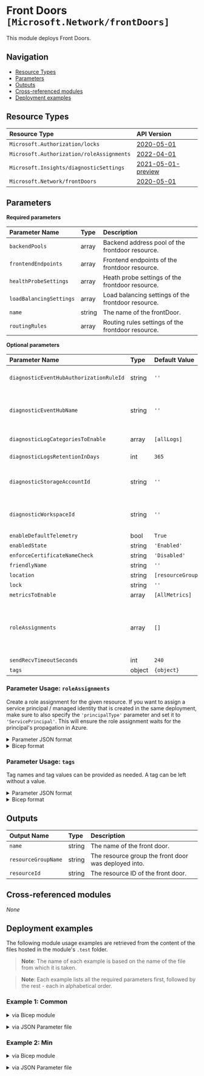 # Front Doors `[Microsoft.Network/frontDoors]`

This module deploys Front Doors.


## Navigation

- [Resource Types](#Resource-Types)
- [Parameters](#Parameters)
- [Outputs](#Outputs)
- [Cross-referenced modules](#Cross-referenced-modules)
- [Deployment examples](#Deployment-examples)

## Resource Types

| Resource Type | API Version |
| :-- | :-- |
| `Microsoft.Authorization/locks` | [2020-05-01](https://learn.microsoft.com/en-us/azure/templates/Microsoft.Authorization/2020-05-01/locks) |
| `Microsoft.Authorization/roleAssignments` | [2022-04-01](https://learn.microsoft.com/en-us/azure/templates/Microsoft.Authorization/2022-04-01/roleAssignments) |
| `Microsoft.Insights/diagnosticSettings` | [2021-05-01-preview](https://learn.microsoft.com/en-us/azure/templates/Microsoft.Insights/2021-05-01-preview/diagnosticSettings) |
| `Microsoft.Network/frontDoors` | [2020-05-01](https://learn.microsoft.com/en-us/azure/templates/Microsoft.Network/2020-05-01/frontDoors) |

## Parameters

**Required parameters**

| Parameter Name | Type | Description |
| :-- | :-- | :-- |
| `backendPools` | array | Backend address pool of the frontdoor resource. |
| `frontendEndpoints` | array | Frontend endpoints of the frontdoor resource. |
| `healthProbeSettings` | array | Heath probe settings of the frontdoor resource. |
| `loadBalancingSettings` | array | Load balancing settings of the frontdoor resource. |
| `name` | string | The name of the frontDoor. |
| `routingRules` | array | Routing rules settings of the frontdoor resource. |

**Optional parameters**

| Parameter Name | Type | Default Value | Allowed Values | Description |
| :-- | :-- | :-- | :-- | :-- |
| `diagnosticEventHubAuthorizationRuleId` | string | `''` |  | Resource ID of the diagnostic event hub authorization rule for the Event Hubs namespace in which the event hub should be created or streamed to. |
| `diagnosticEventHubName` | string | `''` |  | Name of the diagnostic event hub within the namespace to which logs are streamed. Without this, an event hub is created for each log category. For security reasons, it is recommended to set diagnostic settings to send data to either storage account, log analytics workspace or event hub. |
| `diagnosticLogCategoriesToEnable` | array | `[allLogs]` | `[allLogs, FrontdoorAccessLog, FrontdoorWebApplicationFirewallLog]` | The name of logs that will be streamed. "allLogs" includes all possible logs for the resource. |
| `diagnosticLogsRetentionInDays` | int | `365` |  | Specifies the number of days that logs will be kept for; a value of 0 will retain data indefinitely. |
| `diagnosticStorageAccountId` | string | `''` |  | Resource ID of the diagnostic storage account. For security reasons, it is recommended to set diagnostic settings to send data to either storage account, log analytics workspace or event hub. |
| `diagnosticWorkspaceId` | string | `''` |  | Resource ID of the diagnostic log analytics workspace. For security reasons, it is recommended to set diagnostic settings to send data to either storage account, log analytics workspace or event hub. |
| `enableDefaultTelemetry` | bool | `True` |  | Enable telemetry via a Globally Unique Identifier (GUID). |
| `enabledState` | string | `'Enabled'` |  | State of the frontdoor resource. |
| `enforceCertificateNameCheck` | string | `'Disabled'` |  | Enforce certificate name check of the frontdoor resource. |
| `friendlyName` | string | `''` |  | Friendly name of the frontdoor resource. |
| `location` | string | `[resourceGroup().location]` |  | Location for all resources. |
| `lock` | string | `''` | `['', CanNotDelete, ReadOnly]` | Specify the type of lock. |
| `metricsToEnable` | array | `[AllMetrics]` | `[AllMetrics]` | The name of metrics that will be streamed. |
| `roleAssignments` | array | `[]` |  | Array of role assignment objects that contain the 'roleDefinitionIdOrName' and 'principalId' to define RBAC role assignments on this resource. In the roleDefinitionIdOrName attribute, you can provide either the display name of the role definition, or its fully qualified ID in the following format: '/providers/Microsoft.Authorization/roleDefinitions/c2f4ef07-c644-48eb-af81-4b1b4947fb11'. |
| `sendRecvTimeoutSeconds` | int | `240` |  | Certificate name check time of the frontdoor resource. |
| `tags` | object | `{object}` |  | Resource tags. |


### Parameter Usage: `roleAssignments`

Create a role assignment for the given resource. If you want to assign a service principal / managed identity that is created in the same deployment, make sure to also specify the `'principalType'` parameter and set it to `'ServicePrincipal'`. This will ensure the role assignment waits for the principal's propagation in Azure.

<details>

<summary>Parameter JSON format</summary>

```json
"roleAssignments": {
    "value": [
        {
            "roleDefinitionIdOrName": "Reader",
            "description": "Reader Role Assignment",
            "principalIds": [
                "12345678-1234-1234-1234-123456789012", // object 1
                "78945612-1234-1234-1234-123456789012" // object 2
            ]
        },
        {
            "roleDefinitionIdOrName": "/providers/Microsoft.Authorization/roleDefinitions/c2f4ef07-c644-48eb-af81-4b1b4947fb11",
            "principalIds": [
                "12345678-1234-1234-1234-123456789012" // object 1
            ],
            "principalType": "ServicePrincipal"
        }
    ]
}
```

</details>

<details>

<summary>Bicep format</summary>

```bicep
roleAssignments: [
    {
        roleDefinitionIdOrName: 'Reader'
        description: 'Reader Role Assignment'
        principalIds: [
            '12345678-1234-1234-1234-123456789012' // object 1
            '78945612-1234-1234-1234-123456789012' // object 2
        ]
    }
    {
        roleDefinitionIdOrName: '/providers/Microsoft.Authorization/roleDefinitions/c2f4ef07-c644-48eb-af81-4b1b4947fb11'
        principalIds: [
            '12345678-1234-1234-1234-123456789012' // object 1
        ]
        principalType: 'ServicePrincipal'
    }
]
```

</details>
<p>

### Parameter Usage: `tags`

Tag names and tag values can be provided as needed. A tag can be left without a value.

<details>

<summary>Parameter JSON format</summary>

```json
"tags": {
    "value": {
        "Environment": "Non-Prod",
        "Contact": "test.user@testcompany.com",
        "PurchaseOrder": "1234",
        "CostCenter": "7890",
        "ServiceName": "DeploymentValidation",
        "Role": "DeploymentValidation"
    }
}
```

</details>

<details>

<summary>Bicep format</summary>

```bicep
tags: {
    Environment: 'Non-Prod'
    Contact: 'test.user@testcompany.com'
    PurchaseOrder: '1234'
    CostCenter: '7890'
    ServiceName: 'DeploymentValidation'
    Role: 'DeploymentValidation'
}
```

</details>
<p>

## Outputs

| Output Name | Type | Description |
| :-- | :-- | :-- |
| `name` | string | The name of the front door. |
| `resourceGroupName` | string | The resource group the front door was deployed into. |
| `resourceId` | string | The resource ID of the front door. |

## Cross-referenced modules

_None_

## Deployment examples

The following module usage examples are retrieved from the content of the files hosted in the module's `.test` folder.
   >**Note**: The name of each example is based on the name of the file from which it is taken.

   >**Note**: Each example lists all the required parameters first, followed by the rest - each in alphabetical order.

<h3>Example 1: Common</h3>

<details>

<summary>via Bicep module</summary>

```bicep
module frontDoors './Microsoft.Network/frontDoors/deploy.bicep' = {
  name: '${uniqueString(deployment().name, location)}-test-nfdcom'
  params: {
    // Required parameters
    backendPools: [
      {
        name: 'backendPool'
        properties: {
          backends: [
            {
              address: 'biceptest.local'
              backendHostHeader: 'backendAddress'
              enabledState: 'Enabled'
              httpPort: 80
              httpsPort: 443
              priority: 1
              privateLinkAlias: ''
              privateLinkApprovalMessage: ''
              privateLinkLocation: ''
              privateLinkResourceId: ''
              weight: 50
            }
          ]
          HealthProbeSettings: {
            id: '<id>'
          }
          LoadBalancingSettings: {
            id: '<id>'
          }
        }
      }
    ]
    frontendEndpoints: [
      {
        name: 'frontEnd'
        properties: {
          hostName: '<hostName>'
          sessionAffinityEnabledState: 'Disabled'
          sessionAffinityTtlSeconds: 60
        }
      }
    ]
    healthProbeSettings: [
      {
        name: 'heathProbe'
        properties: {
          enabledState: ''
          healthProbeMethod: ''
          intervalInSeconds: 60
          path: '/'
          protocol: 'Https'
        }
      }
    ]
    loadBalancingSettings: [
      {
        name: 'loadBalancer'
        properties: {
          additionalLatencyMilliseconds: 0
          sampleSize: 50
          successfulSamplesRequired: 1
        }
      }
    ]
    name: '<name>'
    routingRules: [
      {
        name: 'routingRule'
        properties: {
          acceptedProtocols: [
            'Http'
            'Https'
          ]
          enabledState: 'Enabled'
          frontendEndpoints: [
            {
              id: '<id>'
            }
          ]
          patternsToMatch: [
            '/*'
          ]
          routeConfiguration: {
            '@odata.type': '#Microsoft.Azure.FrontDoor.Models.FrontdoorForwardingConfiguration'
            backendPool: {
              id: '<id>'
            }
            forwardingProtocol: 'MatchRequest'
          }
        }
      }
    ]
    // Non-required parameters
    enableDefaultTelemetry: '<enableDefaultTelemetry>'
    enforceCertificateNameCheck: 'Disabled'
    lock: 'CanNotDelete'
    roleAssignments: [
      {
        principalIds: [
          '<managedIdentityPrincipalId>'
        ]
        principalType: 'ServicePrincipal'
        roleDefinitionIdOrName: 'Reader'
      }
    ]
    sendRecvTimeoutSeconds: 10
    tags: {
      Environment: 'Non-Prod'
      Role: 'DeploymentValidation'
    }
  }
}
```

</details>
<p>

<details>

<summary>via JSON Parameter file</summary>

```json
{
  "$schema": "https://schema.management.azure.com/schemas/2019-04-01/deploymentParameters.json#",
  "contentVersion": "1.0.0.0",
  "parameters": {
    // Required parameters
    "backendPools": {
      "value": [
        {
          "name": "backendPool",
          "properties": {
            "backends": [
              {
                "address": "biceptest.local",
                "backendHostHeader": "backendAddress",
                "enabledState": "Enabled",
                "httpPort": 80,
                "httpsPort": 443,
                "priority": 1,
                "privateLinkAlias": "",
                "privateLinkApprovalMessage": "",
                "privateLinkLocation": "",
                "privateLinkResourceId": "",
                "weight": 50
              }
            ],
            "HealthProbeSettings": {
              "id": "<id>"
            },
            "LoadBalancingSettings": {
              "id": "<id>"
            }
          }
        }
      ]
    },
    "frontendEndpoints": {
      "value": [
        {
          "name": "frontEnd",
          "properties": {
            "hostName": "<hostName>",
            "sessionAffinityEnabledState": "Disabled",
            "sessionAffinityTtlSeconds": 60
          }
        }
      ]
    },
    "healthProbeSettings": {
      "value": [
        {
          "name": "heathProbe",
          "properties": {
            "enabledState": "",
            "healthProbeMethod": "",
            "intervalInSeconds": 60,
            "path": "/",
            "protocol": "Https"
          }
        }
      ]
    },
    "loadBalancingSettings": {
      "value": [
        {
          "name": "loadBalancer",
          "properties": {
            "additionalLatencyMilliseconds": 0,
            "sampleSize": 50,
            "successfulSamplesRequired": 1
          }
        }
      ]
    },
    "name": {
      "value": "<name>"
    },
    "routingRules": {
      "value": [
        {
          "name": "routingRule",
          "properties": {
            "acceptedProtocols": [
              "Http",
              "Https"
            ],
            "enabledState": "Enabled",
            "frontendEndpoints": [
              {
                "id": "<id>"
              }
            ],
            "patternsToMatch": [
              "/*"
            ],
            "routeConfiguration": {
              "@odata.type": "#Microsoft.Azure.FrontDoor.Models.FrontdoorForwardingConfiguration",
              "backendPool": {
                "id": "<id>"
              },
              "forwardingProtocol": "MatchRequest"
            }
          }
        }
      ]
    },
    // Non-required parameters
    "enableDefaultTelemetry": {
      "value": "<enableDefaultTelemetry>"
    },
    "enforceCertificateNameCheck": {
      "value": "Disabled"
    },
    "lock": {
      "value": "CanNotDelete"
    },
    "roleAssignments": {
      "value": [
        {
          "principalIds": [
            "<managedIdentityPrincipalId>"
          ],
          "principalType": "ServicePrincipal",
          "roleDefinitionIdOrName": "Reader"
        }
      ]
    },
    "sendRecvTimeoutSeconds": {
      "value": 10
    },
    "tags": {
      "value": {
        "Environment": "Non-Prod",
        "Role": "DeploymentValidation"
      }
    }
  }
}
```

</details>
<p>

<h3>Example 2: Min</h3>

<details>

<summary>via Bicep module</summary>

```bicep
module frontDoors './Microsoft.Network/frontDoors/deploy.bicep' = {
  name: '${uniqueString(deployment().name, location)}-test-nfdmin'
  params: {
    // Required parameters
    backendPools: [
      {
        name: 'backendPool'
        properties: {
          backends: [
            {
              address: 'biceptest.local'
              backendHostHeader: 'backendAddress'
              enabledState: 'Enabled'
              httpPort: 80
              httpsPort: 443
              priority: 1
              weight: 50
            }
          ]
          HealthProbeSettings: {
            id: '<id>'
          }
          LoadBalancingSettings: {
            id: '<id>'
          }
        }
      }
    ]
    frontendEndpoints: [
      {
        name: 'frontEnd'
        properties: {
          hostName: '<hostName>'
          sessionAffinityEnabledState: 'Disabled'
          sessionAffinityTtlSeconds: 60
        }
      }
    ]
    healthProbeSettings: [
      {
        name: 'heathProbe'
        properties: {
          intervalInSeconds: 60
          path: '/'
          protocol: 'Https'
        }
      }
    ]
    loadBalancingSettings: [
      {
        name: 'loadBalancer'
        properties: {
          additionalLatencyMilliseconds: 0
          sampleSize: 50
          successfulSamplesRequired: 1
        }
      }
    ]
    name: '<name>'
    routingRules: [
      {
        name: 'routingRule'
        properties: {
          acceptedProtocols: [
            'Https'
          ]
          enabledState: 'Enabled'
          frontendEndpoints: [
            {
              id: '<id>'
            }
          ]
          patternsToMatch: [
            '/*'
          ]
          routeConfiguration: {
            '@odata.type': '#Microsoft.Azure.FrontDoor.Models.FrontdoorForwardingConfiguration'
            backendPool: {
              id: '<id>'
            }
          }
        }
      }
    ]
    // Non-required parameters
    enableDefaultTelemetry: '<enableDefaultTelemetry>'
  }
}
```

</details>
<p>

<details>

<summary>via JSON Parameter file</summary>

```json
{
  "$schema": "https://schema.management.azure.com/schemas/2019-04-01/deploymentParameters.json#",
  "contentVersion": "1.0.0.0",
  "parameters": {
    // Required parameters
    "backendPools": {
      "value": [
        {
          "name": "backendPool",
          "properties": {
            "backends": [
              {
                "address": "biceptest.local",
                "backendHostHeader": "backendAddress",
                "enabledState": "Enabled",
                "httpPort": 80,
                "httpsPort": 443,
                "priority": 1,
                "weight": 50
              }
            ],
            "HealthProbeSettings": {
              "id": "<id>"
            },
            "LoadBalancingSettings": {
              "id": "<id>"
            }
          }
        }
      ]
    },
    "frontendEndpoints": {
      "value": [
        {
          "name": "frontEnd",
          "properties": {
            "hostName": "<hostName>",
            "sessionAffinityEnabledState": "Disabled",
            "sessionAffinityTtlSeconds": 60
          }
        }
      ]
    },
    "healthProbeSettings": {
      "value": [
        {
          "name": "heathProbe",
          "properties": {
            "intervalInSeconds": 60,
            "path": "/",
            "protocol": "Https"
          }
        }
      ]
    },
    "loadBalancingSettings": {
      "value": [
        {
          "name": "loadBalancer",
          "properties": {
            "additionalLatencyMilliseconds": 0,
            "sampleSize": 50,
            "successfulSamplesRequired": 1
          }
        }
      ]
    },
    "name": {
      "value": "<name>"
    },
    "routingRules": {
      "value": [
        {
          "name": "routingRule",
          "properties": {
            "acceptedProtocols": [
              "Https"
            ],
            "enabledState": "Enabled",
            "frontendEndpoints": [
              {
                "id": "<id>"
              }
            ],
            "patternsToMatch": [
              "/*"
            ],
            "routeConfiguration": {
              "@odata.type": "#Microsoft.Azure.FrontDoor.Models.FrontdoorForwardingConfiguration",
              "backendPool": {
                "id": "<id>"
              }
            }
          }
        }
      ]
    },
    // Non-required parameters
    "enableDefaultTelemetry": {
      "value": "<enableDefaultTelemetry>"
    }
  }
}
```

</details>
<p>
